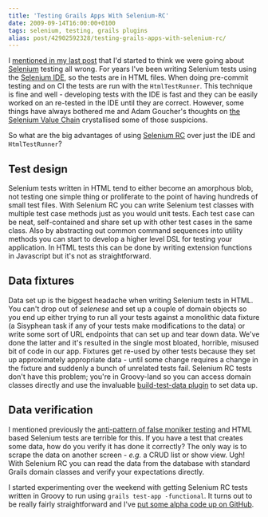 ```yaml
---
title: 'Testing Grails Apps With Selenium-RC'
date: 2009-09-14T16:00:00+0100
tags: selenium, testing, grails plugins
alias: post/42902592328/testing-grails-apps-with-selenium-rc/
---
```


I [mentioned in my last post][1] that I'd started to think we were going about [Selenium][2] testing all wrong. For years I've been writing Selenium tests using the [Selenium IDE][3], so the tests are in HTML files. When doing pre-commit testing and on CI the tests are run with the `HtmlTestRunner`. This technique is fine and well - developing tests with the IDE is fast and they can be easily worked on an re-tested in the IDE until they are correct. However, some things have always bothered me and Adam Goucher's thoughts on [the Selenium Value Chain][4] crystallised some of those suspicions.

<!-- more -->

So what are the big advantages of using [Selenium RC][5] over just the IDE and `HtmlTestRunner`?

## Test design

Selenium tests written in HTML tend to either become an amorphous blob, not testing one simple thing or proliferate to the point of having hundreds of small test files. With Selenium RC you can write Selenium test classes with multiple test case methods just as you would unit tests. Each test case can be neat, self-contained and share set up with other test cases in the same class. Also by abstracting out common command sequences into utility methods you can start to develop a higher level DSL for testing your application. In HTML tests this can be done by writing extension functions in Javascript but it's not as straightforward.

## Data fixtures

Data set up is the biggest headache when writing Selenium tests in HTML. You can't drop out of _selenese_ and set up a couple of domain objects so you end up either trying to run all your tests against a monolithic data fixture (a Sisyphean task if any of your tests make modifications to the data) or write some sort of URL endpoints that can set up and tear down data. We've done the latter and it's resulted in the single most bloated, horrible, misused bit of code in our app. Fixtures get re-used by other tests because they set up approximately appropriate data - until some change requires a change in the fixture and suddenly a bunch of unrelated tests fail. Selenium RC tests don't have this problem; you're in Groovy-land so you can access domain classes directly and use the invaluable [build-test-data plugin][6] to set data up.

## Data verification

I mentioned previously the [anti-pattern of false moniker testing][7] and HTML based Selenium tests are terrible for this. If you have a test that creates some data, how do you verify it has done it correctly? The only way is to scrape the data on another screen - _e.g._ a CRUD list or show view. Ugh! With Selenium RC you can read the data from the database with standard Grails domain classes and verify your expectations directly.

I started experimenting over the weekend with getting Selenium RC tests written in Groovy to run using `grails test-app -functional`. It turns out to be really fairly straightforward and I've [put some alpha code up on GitHub][8].

[1]: http://blog.freeside.co/post/42902576958/thoughts-on-testing
[2]: http://seleniumhq.org/
[3]: http://seleniumhq.org/projects/ide/
[4]: http://adam.goucher.ca/?p=1198
[5]: http://seleniumhq.org/projects/remote-control/
[6]: http://grails.org/plugin/build-test-data
[7]: http://blog.freeside.co/post/42902576958/thoughts-on-testing#false-moniker
[8]: http://github.com/robfletcher/grails-selenium-rc

